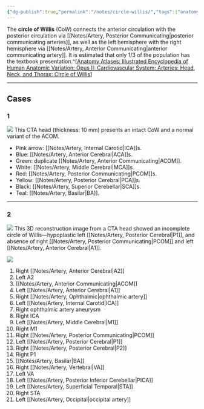 ```yaml
---
{"dg-publish":true,"permalink":"/notes/circle-willis/","tags":["anatomy","CTA"],"created":"2023-09-27T17:21:02.519-07:00","updated":"2023-12-06T10:53:25.630-08:00"}
---
```



The **circle of Willis** (CoW) connects the anterior circulation with the posterior circulation via [[Notes/Artery, Posterior Communicating\|posterior communicating arteries]], as well as the left hemisphere with the right hemisphere via [[Notes/Artery, Anterior Communicating\|anterior communicating artery]]. It is estimated that only 1/3 of the population has the textbook presentation.^[[Anatomy Atlases: Illustrated Encyclopedia of Human Anatomic Variation: Opus II: Cardiovascular System: Arteries: Head, Neck, and Thorax: Circle of Willis](https://www.anatomyatlases.org/AnatomicVariants/Cardiovascular/Text/Arteries/CircleofWillis.shtml)]

---

## Cases

### 1

![](https://i.imgur.com/87UroZq.png)
This CTA head (thickness: 10 mm) presents an intact CoW and a normal variant of the ACOM. 

- Pink arrow: [[Notes/Artery, Internal Carotid\|ICA]]s. 
- Blue: [[Notes/Artery, Anterior Cerebral\|ACA]]s. 
- Green: duplicate [[Notes/Artery, Anterior Communicating\|ACOM]]. 
- White: [[Notes/Artery, Middle Cerebral\|MCA]]s. 
- Red: [[Notes/Artery, Posterior Communicating\|PCOM]]s. 
- Yellow: [[Notes/Artery, Posterior Cerebral\|PCA]]s. 
- Black: [[Notes/Artery, Superior Cerebellar\|SCA]]s. 
- Teal: [[Notes/Artery, Basilar\|BA]].

---

### 2

![](https://i.imgur.com/qPnPdmw.jpg)
This 3D reconstruction image from a CTA head showed an incomplete circle of Willis—hypoplastic left [[Notes/Artery, Posterior Cerebral\|P1]], and absence of right [[Notes/Artery, Posterior Communicating\|PCOM]] and left [[Notes/Artery, Anterior Cerebral\|A1]].

![](https://i.imgur.com/T4jlvaN.jpg)

1. Right [[Notes/Artery, Anterior Cerebral\|A2]]
2. Left A2
3. [[Notes/Artery, Anterior Communicating\|ACOM]]
4. Left [[Notes/Artery, Anterior Cerebral\|A1]]
5. Right [[Notes/Artery, Ophthalmic\|ophthalmic artery]]
6. Left [[Notes/Artery, Internal Carotid\|ICA]]
7. Right ophthalmic artery aneurysm
8. Right ICA
9. Left [[Notes/Artery, Middle Cerebral\|M1]]
10. Right M1
11. Right [[Notes/Artery, Posterior Communicating\|PCOM]]
12. Left [[Notes/Artery, Posterior Cerebral\|P1]]
13. Right [[Notes/Artery, Posterior Cerebral\|P2]]
14. Right P1
15. [[Notes/Artery, Basilar\|BA]]
16. Right [[Notes/Artery, Vertebral\|VA]]
17. Left VA
18. Left [[Notes/Artery, Posterior Inferior Cerebellar\|PICA]]
19. Left [[Notes/Artery, Superficial Temporal\|STA]]
20. Right STA
21. Left [[Notes/Artery, Occipital\|occipital artery]]

